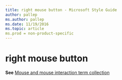 ```yaml
---
title: right mouse button - Microsoft Style Guide
author: pallep
ms.author: pallep
ms.date: 11/19/2016
ms.topic: article
ms.prod = non-product-specific
---
```


# right mouse button

**See** [Mouse and mouse interaction term collection](/style-guide/a-z-word-list-term-collections/term-collections/mouse-mouse-interaction-terms)
